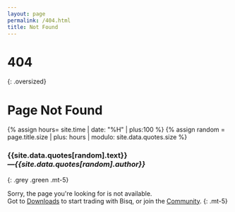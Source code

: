 ```yaml
---
layout: page
permalink: /404.html
title: Not Found
---
```


# 404
{: .oversized}

# Page Not Found

{% assign hours= site.time | date: "%H" | plus:100 %}
{% assign random = page.title.size | plus: hours | modulo: site.data.quotes.size %}
### {{site.data.quotes[random].text}}<br>*—{{site.data.quotes[random].author}}*
{: .grey .green .mt-5}

Sorry, the page you're looking for is not available.
<br>
Got to [Downloads](/downloads) to start trading with Bisq, or join the [Community](/community).
{: .mt-5}
